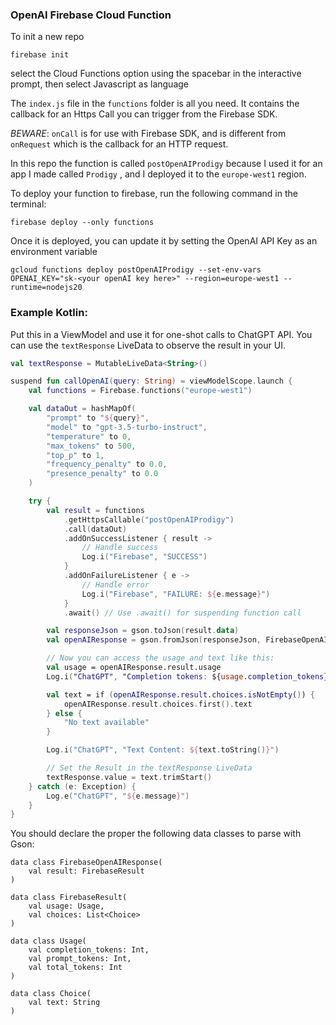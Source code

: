 ### OpenAI Firebase Cloud Function

To init a new repo
```
firebase init
```

select the Cloud Functions option using the spacebar in the interactive prompt, then select Javascript as language

The `index.js` file in the `functions` folder is all you need. 
It contains the callback for an Https Call you can trigger from the Firebase SDK. 

*BEWARE*: `onCall` is for use with Firebase SDK, and is different from `onRequest` which is the callback for an HTTP request.

In this repo the function is called `postOpenAIProdigy` because I used it for an app I made called `Prodigy` , and I deployed it to the `europe-west1` region.

To deploy your function to firebase, run the following command in the terminal:
```
firebase deploy --only functions
```

Once it is deployed, you can update it by setting the OpenAI API Key as an environment variable
```
gcloud functions deploy postOpenAIProdigy --set-env-vars OPENAI_KEY="sk-<your openAI key here>" --region=europe-west1 --runtime=nodejs20
```

### Example Kotlin:

Put this in a ViewModel and use it for one-shot calls to ChatGPT API. 
You can use the `textResponse` LiveData to observe the result in your UI.

```kotlin:ChatGPTViewModel.kt
val textResponse = MutableLiveData<String>()

suspend fun callOpenAI(query: String) = viewModelScope.launch {
    val functions = Firebase.functions("europe-west1")

    val dataOut = hashMapOf(
        "prompt" to "${query}",
        "model" to "gpt-3.5-turbo-instruct",
        "temperature" to 0,
        "max_tokens" to 500,
        "top_p" to 1,
        "frequency_penalty" to 0.0,
        "presence_penalty" to 0.0
    )

    try {
        val result = functions
            .getHttpsCallable("postOpenAIProdigy")
            .call(dataOut)
            .addOnSuccessListener { result ->
                // Handle success
                Log.i("Firebase", "SUCCESS")
            }
            .addOnFailureListener { e ->
                // Handle error
                Log.i("Firebase", "FAILURE: ${e.message}")
            }
            .await() // Use .await() for suspending function call

        val responseJson = gson.toJson(result.data)
        val openAIResponse = gson.fromJson(responseJson, FirebaseOpenAIResponse::class.java)

        // Now you can access the usage and text like this:
        val usage = openAIResponse.result.usage
        Log.i("ChatGPT", "Completion tokens: ${usage.completion_tokens}, Prompt tokens: ${usage.prompt_tokens}, Total tokens: ${usage.total_tokens}")

        val text = if (openAIResponse.result.choices.isNotEmpty()) {
            openAIResponse.result.choices.first().text
        } else {
            "No text available"
        }

        Log.i("ChatGPT", "Text Content: ${text.toString()}")

        // Set the Result in the textResponse LiveData
        textResponse.value = text.trimStart()
    } catch (e: Exception) {
        Log.e("ChatGPT", "${e.message}")
    }
}
```

You should declare the proper the following data classes to parse with Gson:

```
data class FirebaseOpenAIResponse(
    val result: FirebaseResult
)

data class FirebaseResult(
    val usage: Usage,
    val choices: List<Choice>
)

data class Usage(
    val completion_tokens: Int,
    val prompt_tokens: Int,
    val total_tokens: Int
)

data class Choice(
    val text: String
)
```
